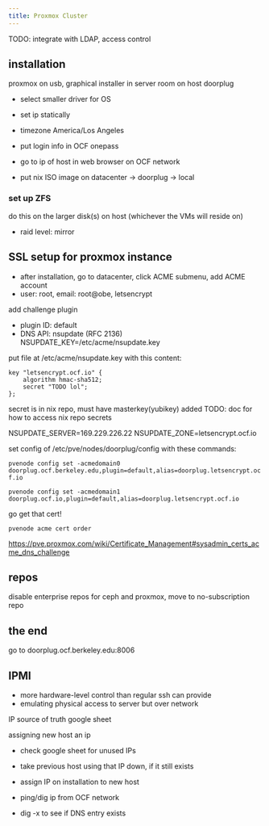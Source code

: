 ```yaml
---
title: Proxmox Cluster
---
```


TODO: integrate with LDAP, access control

## installation
proxmox on usb, graphical installer in server room
on host doorplug

- select smaller driver for OS
- set ip statically
- timezone America/Los Angeles

- put login info in OCF onepass

- go to ip of host in web browser on OCF network

- put nix ISO image on datacenter -> doorplug -> local

### set up ZFS
do this on the larger disk(s) on host (whichever the VMs will reside on)
- raid level: mirror

## SSL setup for proxmox instance

- after installation, go to datacenter, click ACME submenu, add ACME account
- user: root, email: root@obe, letsencrypt

add challenge plugin
- plugin ID: default
- DNS API: nsupdate (RFC 2136)
NSUPDATE_KEY=/etc/acme/nsupdate.key

put file at /etc/acme/nsupdate.key with this content:
```
key "letsencrypt.ocf.io" {
	algorithm hmac-sha512;
	secret "TODO lol";
};
```

secret is in nix repo, must have masterkey(yubikey) added
TODO: doc for how to access nix repo secrets

NSUPDATE_SERVER=169.229.226.22
NSUPDATE_ZONE=letsencrypt.ocf.io

set config of /etc/pve/nodes/doorplug/config with these commands:

`pvenode config set -acmedomain0 doorplug.ocf.berkeley.edu,plugin=default,alias=doorplug.letsencrypt.ocf.io`

`pvenode config set -acmedomain1 doorplug.ocf.io,plugin=default,alias=doorplug.letsencrypt.ocf.io`

go get that cert!

`pvenode acme cert order`

https://pve.proxmox.com/wiki/Certificate_Management#sysadmin_certs_acme_dns_challenge

## repos
disable enterprise repos for ceph and proxmox, move to no-subscription repo

## the end

go to doorplug.ocf.berkeley.edu:8006

## IPMI
- more hardware-level control than regular ssh can provide
- emulating physical access to server but over network

IP source of truth google sheet

assigning new host an ip
- check google sheet for unused IPs
- take previous host using that IP down, if it still exists
- assign IP on installation to new host

- ping/dig ip from OCF network
- dig -x to see if DNS entry exists
